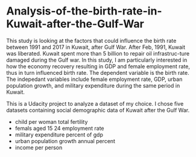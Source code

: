 # Analysis-of-the-birth-rate-in-Kuwait-after-the-Gulf-War
This study is looking at the factors that could influence the birth rate between 1991 and 2017 in Kuwait, after Gulf War. After Feb,
1991, Kuwait was liberated. Kuwait spent more than 5 billion to repair oil infrastruc-ture damaged during the Gulf war. In this study, I am particularly interested in how the economy recovery resulting in GDP and female employment rate, thus in turn influenced birth rate.
The dependent variable is the birth rate. The indepedant variables include female employment rate, GDP, urban population growth, and military expenditure during the same period in Kuwait.

This is a Udacity project to analyze a dataset of my choice.  I chose five datasets containing social demographic data of Kuwait after the Gulf War. 
 - child per woman total fertility
 - femals aged 15 24 employment rate
 - military expenditure percent of gdp
 - urban population growth annual percent
 - income per person 
 
